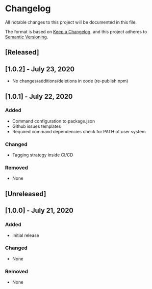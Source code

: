# Changelog
All notable changes to this project will be documented in this file.

The format is based on [Keep a Changelog](https://keepachangelog.com/en/1.0.0/),
and this project adheres to [Semantic Versioning](https://semver.org/spec/v2.0.0.html).

## [Released]

## [1.0.2] - July 23, 2020

- No changes/additions/deletions in code (re-publish npm)

## [1.0.1] - July 22, 2020

### Added

- Command configuration to package.json
- Github issues templates
- Required command dependencies check for PATH of user system

### Changed

- Tagging strategy inside CI/CD

### Removed

- None

## [Unreleased]

## [1.0.0] - July 21, 2020

### Added

- Initial release

### Changed

- None

### Removed

- None